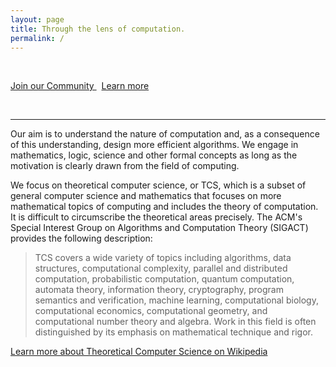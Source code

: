 ```yaml
---
layout: page
title: Through the lens of computation.
permalink: /
---
```


<br>

<p style="text-align:left;"><a href="/join" class="button"> <i class="fas fa-users"></i> Join our Community </a> &nbsp; <a href="/about" class="secondary">Learn more <i class="fas fa-arrow-right"></i></a></p>

<br>

---

Our aim is to understand the nature of computation and, as a consequence of this understanding, design more efficient algorithms. We engage in mathematics, logic, science and other formal concepts as long as the motivation is clearly drawn from the field of computing.

We focus on theoretical computer science, or TCS, which is a subset of general computer science and mathematics that focuses on more mathematical topics of computing and includes the theory of computation. It is difficult to circumscribe the theoretical areas precisely. The ACM's Special Interest Group on Algorithms and Computation Theory (SIGACT) provides the following description:

> TCS covers a wide variety of topics including algorithms, data structures, computational complexity, parallel and distributed computation, probabilistic computation, quantum computation, automata theory, information theory, cryptography, program semantics and verification, machine learning, computational biology, computational economics, computational geometry, and computational number theory and algebra. Work in this field is often distinguished by its emphasis on mathematical technique and rigor.

[Learn more about Theoretical Computer Science on Wikipedia <i class="fas fa-external-link-alt"></i>](https://en.wikipedia.org/wiki/Theoretical_computer_science)

<!--
### Announcements
- 20/03/2018: First DV Meetup on 21/03/2018 -- Contact [Simran](mailto:simran.singh9@yahoo.com) or [Apoorva](mailto:apoorva.a1998@gmail.com) for details
- 20/03/2018: Announcing DecodeVector's website --  [http://mathscapes.xyz/dv](http://mathscapes.xyz/dv) -->
